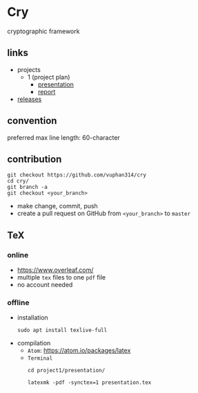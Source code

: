 # Cry
cryptographic framework

## links
- projects
  - 1 (project plan)
    - [presentation][presentation1]
    - [report][report1]
- [releases][releases]

## convention
preferred max line length: 60-character

## contribution
```
git checkout https://github.com/vuphan314/cry
cd cry/
git branch -a
git checkout <your_branch>
```
- make change, commit, push
- create a pull request on GitHub
  from `<your_branch>` to `master`

## TeX

### online
- https://www.overleaf.com/
- multiple `tex` files to one `pdf` file
- no account needed

### offline
- installation
  ```
  sudo apt install texlive-full

  ```
- compilation
  - `Atom`: https://atom.io/packages/latex
  - `Terminal`
    ```
    cd project1/presentation/

    latexmk -pdf -synctex=1 presentation.tex
    ```
<!-- --------------------------------------------------- -->

[presentation1]:https://github.com/vuphan314/cry/blob/master/project1/presentation/presentation.pdf
[report1]:https://github.com/vuphan314/cry/blob/master/project1/report/report.pdf

[releases]:https://github.com/vuphan314/cry/releases
